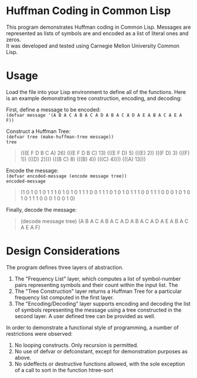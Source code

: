 Huffman Coding in Common Lisp
=============================
This program demonstrates Huffman coding in Common Lisp. Messages
are represented as lists of symbols are and encoded as a list of
literal ones and zeros.   
It was developed and tested using Carnegie Mellon University Common Lisp.

Usage
=====
Load the file into your Lisp environment to define all of the
functions. 
Here is an example demonstrating tree construction, encoding, and decoding:

First, define a message to be encoded:  
`(defvar message '(A B A C A B A C A D A B A C A D A E A B A C A E A F))`

Construct a Huffman Tree:  
`(defvar tree (make-huffman-tree message))`  
`tree`  
> (((E F D B C A) 26)
>  (((E F D B C) 13) (((E F D) 5) (((E) 2)) (((F D) 3) (((F) 1)) (((D) 2))))
>   (((B C) 8) (((B) 4)) (((C) 4))))
>  (((A) 13)))

Encode the message:  
`(defvar encoded-message (encode message tree))`  
`encoded-message`
> (1 0 1 0 1 0 1 1 1 0 1 0 1 0 1 1 1 0 0 1 1 1 0 1 0 1 0 1 1 1 0 0 1 1
> 1 0 0 0 1 0 1 0 1 0 1 1 1 0 0 0 1 0 0 1 0)

Finally, decode the message:  
> (decode message tree)
> (A B A C A B A C A D A B A C A D A E A B A C A E A F)

Design Considerations
=====================
The program defines three layers of abstraction.   
  1. The "Frequency List" layer, which computes a list of
     symbol-number pairs representing symbols and their count 
     within the input list. The
  2. The "Tree Construction" layer returns a Huffman Tree for a
     particular frequency list computed in the first layer.
  3. The "Encoding/Decoding" layer supports encoding and decoding the
     list of symbols representing the message using a tree constructed
     in the second layer. A user defined tree can be provided as well.


In order to demonstrate a functional style of programming, a number of
restrictions were observed:  
  1. No looping constructs. Only recursion is permitted.
  2. No use of defvar or defconstant, except for demonstration
     purposes as above.
  3. No sideffects or destructive functions allowed, with the sole
     exception of a call to sort in the function htree-sort

